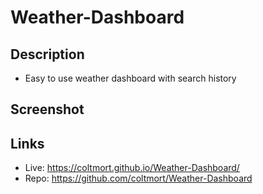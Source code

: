 # Weather-Dashboard

## Description
* Easy to use weather dashboard with search history

## Screenshot

## Links
* Live: https://coltmort.github.io/Weather-Dashboard/
* Repo: https://github.com/coltmort/Weather-Dashboard